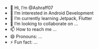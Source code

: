 - 👋 Hi, I’m @Ashraff07
- 👀 I’m interested in Android Development
- 🌱 I’m currently learning Jetpack, Flutter
- 💞️ I’m looking to collaborate on ...
- 📫 How to reach me ...
- 😄 Pronouns: ...
- ⚡ Fun fact: ...

<!---
Ashraff07/Ashraff07 is a ✨ special ✨ repository because its `README.md` (this file) appears on your GitHub profile.
You can click the Preview link to take a look at your changes.
--->
